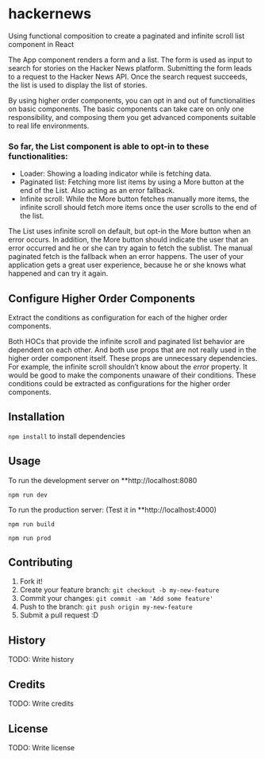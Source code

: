 # hackernews
Using functional composition to create a paginated and infinite scroll list component in React

The App component renders a form and a list. The form is used as input to search for stories on the Hacker News platform. Submitting the form leads to a request to the Hacker News API. Once the search request succeeds, the list is used to display the list of stories.

By using higher order components, you can opt in and out of functionalities on basic components. The basic components can take care on only one responsibility, and composing them you get advanced components suitable to real life environments.

### So far, the List component is able to opt-in to these functionalities: 
  * Loader: Showing a loading indicator while is fetching data.
  * Paginated list: Fetching more list items by using a More button at the end of the List. Also acting as an error fallback.
  * Infinite scroll: While the More button fetches manually more items, the infinite scroll should fetch more items once the user scrolls to the end of the list. 

The List uses infinite scroll on default, but opt-in the More button when an error occurs. In addition, the More button should indicate the user that an error occurred and he or she can try again to fetch the sublist. The manual paginated fetch is the fallback when an error happens. The user of your application gets a great user experience, because he or she knows what happened and can try it again.

## Configure Higher Order Components
Extract the conditions as configuration for each of the higher order components.

Both HOCs that provide the infinite scroll and paginated list behavior are dependent on each other. And both use props that are not really used in the higher order component itself. These props are unnecessary dependencies. For example, the infinite scroll shouldn’t know about the *error* property. It would be good to make the components unaware of their conditions. These conditions could be extracted as configurations for the higher order components. 

## Installation
`npm install` to install dependencies

## Usage
To run the development server on **http://localhost:8080

```npm run dev```

To run the production server: (Test it in **http://localhost:4000)

```npm run build```

```npm run prod``` 

## Contributing
1. Fork it!
2. Create your feature branch: `git checkout -b my-new-feature`
3. Commit your changes: `git commit -am 'Add some feature'`
4. Push to the branch: `git push origin my-new-feature`
5. Submit a pull request :D

## History
TODO: Write history

## Credits
TODO: Write credits

## License
TODO: Write license
